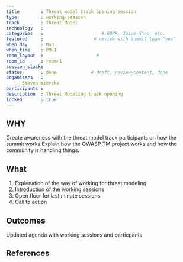 ```yaml
---
title        : Threat model track opening session
type         : working-session
track        : Threat Model
technology   :
categories   :                      # GDPR, Juice Shop, etc.
featured     :                   # review with summit team "yes"
when_day     : Mon
when_time    : PM-1
room_layout  :                    #
room_id      : room-1
session_slack:
status       : done             # draft, review-content, done
organizers   :
    - Steven Wierckx
participants :
description  : Threat Modeling track opening
locked       : true
---
```


## WHY

Create awareness with the threat model track participants on how the summit works.Explain how the OWASP TM project works and how the community is handling things.

## What

1. Explenation of the way of working for threat modeling
2. Introduction of the working sessions
3. Open floor for last minute sessions
4. Call to action

## Outcomes

Updated agenda with working sessions and particpants

## References
